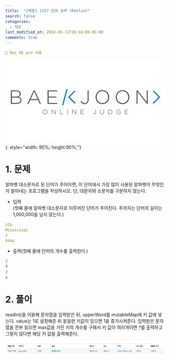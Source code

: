 ```yaml
---
title:  "[백준] 1157 단어 공부 (Kotlin)"
search: false
categories: 
  - 백준
last_modified_at: 2024-03-11T18:18:00-05:00
comments: true 
---
```

```yaml
📌 Mac M2 pro 사용
```
<!--
블럭 사용법
 ```yaml
```
!-->

<!-- 
[Ruby install](https://rubyinstaller.org/downloads/) 하이퍼 링크
![rubyinstaller](/assets/image/Jekll-minimal_mistakes/rubyinstaller.PNG) 이미지
<mark style='background-color: #fff5b1'>...</mark><br> 형광팬처리
<script src="https://gist.github.com/heui-yong/9f6cd0c69c8780228cbee7c9b324b2f8.js"></script> 소스코드
--> 

![BeakJoon-logo](/assets/image/BeakJoon/BaekJoon.png){: style="width: 90%; height:90%;"}

<h1>1. 문제</h1>
  알파벳 대소문자로 된 단어가 주어지면, 이 단어에서 가장 많이 사용된 알파벳이 무엇인지 알아내는 프로그램을 작성하시오. 단, 대문자와 소문자를 구분하지 않는다.

  - 입력<br>
  (첫째 줄에 알파벳 대소문자로 이루어진 단어가 주어진다. 주어지는 단어의 길이는 1,000,000을 넘지 않는다.)
  ```yaml
  zZa
  Mississipi
  z
  baaa
  ```

  - 출력(첫째 줄에 단어의 개수를 출력한다.)
  ```yaml
  Z
  ?
  Z
  A
  ```

<h1>2. 풀이</h1>
<script src="https://gist.github.com/heui-yong/6d7554f8873b41136a900b680f2b7dec.js"></script>
 readln()을 이용해 문자열을 입력받은 뒤, upperWord를 mutableMap에 키 값에 넣는다. value는 1로 설정해준 뒤 동일한 키값이 있으면 1을 증가시켜준다.
 입력받은 문자열을 전부 읽으면 max값을 가진 키의 개수를 구해서 키 값이 여러개이면 ?를 출력하고 그렇지 않다면 해당 키 값을 출력해준다.<br>

![beakjoon-1](/assets/image/beak_joon_1157/beak_joon_1157_1.png)<br>
